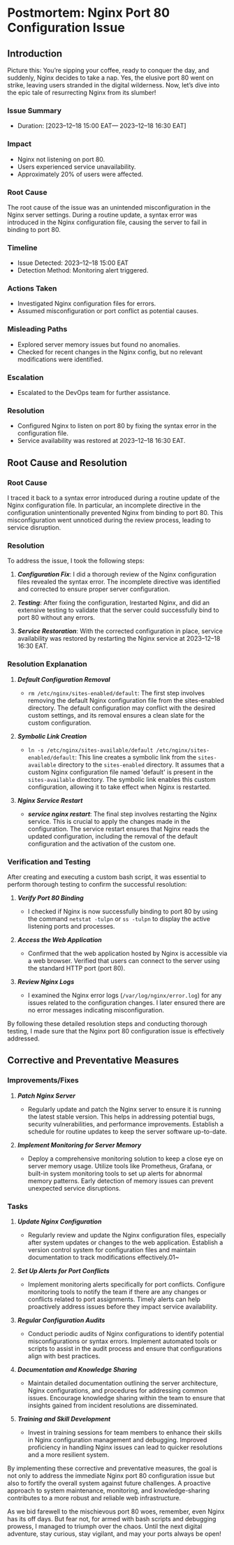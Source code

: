 # Postmortem: Nginx Port 80 Configuration Issue

## Introduction
<p>
Picture this: You’re sipping your coffee, ready to conquer the day, and suddenly, Nginx decides to take a nap. Yes, the elusive port 80 went on strike, leaving users stranded in the digital wilderness. Now, let’s dive into the epic tale of resurrecting Nginx from its slumber!
</p>

### Issue Summary
* Duration: [2023–12–18 15:00 EAT— 2023–12–18 16:30 EAT]

### Impact
* Nginx not listening on port 80.
* Users experienced service unavailability.
* Approximately 20% of users were affected.

### Root Cause
<p>
The root cause of the issue was an unintended misconfiguration in the Nginx server settings. During a routine update, a syntax error was introduced in the Nginx configuration file, causing the server to fail in binding to port 80.
</p>

### Timeline
* Issue Detected: 2023–12–18 15:00 EAT
* Detection Method: Monitoring alert triggered.

### Actions Taken
* Investigated Nginx configuration files for errors.
* Assumed misconfiguration or port conflict as potential causes.

### Misleading Paths
* Explored server memory issues but found no anomalies.
* Checked for recent changes in the Nginx config, but no relevant modifications were identified.

### Escalation
* Escalated to the DevOps team for further assistance.

### Resolution
* Configured Nginx to listen on port 80 by fixing the syntax error in the configuration file.
* Service availability was restored at 2023–12–18 16:30 EAT.

## Root Cause and Resolution
### Root Cause
<p>
I traced it back to a syntax error introduced during a routine update of the Nginx configuration file. In particular, an incomplete directive in the configuration unintentionally prevented Nginx from binding to port 80. This misconfiguration went unnoticed during the review process, leading to service disruption.
</p>

### Resolution
To address the issue, I took the following steps:

1. ___Configuration Fix___: I did a thorough review of the Nginx configuration files revealed the syntax error. The incomplete directive was identified and corrected to ensure proper server configuration.

2. ___Testing___: After fixing the configuration, Irestarted Nginx, and did an extensive testing to validate that the server could successfully bind to port 80 without any errors.

3. ___Service Restoration___: With the corrected configuration in place, service availability was restored by restarting the Nginx service at 2023–12–18 16:30 EAT.

### Resolution Explanation
1. ___Default Configuration Removal___
	- `rm /etc/nginx/sites-enabled/default`: The first step involves removing the default Nginx configuration file from the sites-enabled directory. The default configuration may conflict with the desired custom settings, and its removal ensures a clean slate for the custom configuration.

2. ___Symbolic Link Creation___
	- `ln -s /etc/nginx/sites-available/default /etc/nginx/sites-enabled/default`: This line creates a symbolic link from the `sites-available` directory to the `sites-enabled` directory. It assumes that a custom Nginx configuration file named 'default' is present in the `sites-available` directory. The symbolic link enables this custom configuration, allowing it to take effect when Nginx is restarted.

3. ___Nginx Service Restart___
	- ___service nginx restart___: The final step involves restarting the Nginx service. This is crucial to apply the changes made in the configuration. The service restart ensures that Nginx reads the updated configuration, including the removal of the default configuration and the activation of the custom one.

### Verification and Testing
<p>
After creating and executing a custom bash script, it was essential to perform thorough testing to confirm the successful resolution:
</p>

1. ___Verify Port 80 Binding___
	- I checked if Nginx is now successfully binding to port 80 by using the command `netstat -tulpn` or `ss -tulpn` to display the active listening ports and processes.

2. ___Access the Web Application___
	- Confirmed that the web application hosted by Nginx is accessible via a web browser. Verified that users can connect to the server using the standard HTTP port (port 80).

3. ___Review Nginx Logs___
	- I examined the Nginx error logs (`/var/log/nginx/error.log`) for any issues related to the configuration changes. I later ensured there are no error messages indicating misconfiguration.

<p>
By following these detailed resolution steps and conducting thorough testing, I made sure that the Nginx port 80 configuration issue is effectively addressed.
</p>

## Corrective and Preventative Measures
### Improvements/Fixes
1. ___Patch Nginx Server___
	- Regularly update and patch the Nginx server to ensure it is running the latest stable version. This helps in addressing potential bugs, security vulnerabilities, and performance improvements. Establish a schedule for routine updates to keep the server software up-to-date.

2. ___Implement Monitoring for Server Memory___
	- Deploy a comprehensive monitoring solution to keep a close eye on server memory usage. Utilize tools like Prometheus, Grafana, or built-in system monitoring tools to set up alerts for abnormal memory patterns. Early detection of memory issues can prevent unexpected service disruptions.

### Tasks
1. ___Update Nginx Configuration___
	- Regularly review and update the Nginx configuration files, especially after system updates or changes to the web application. Establish a version control system for configuration files and maintain documentation to track modifications effectively.01~

2. ___Set Up Alerts for Port Conflicts___
	- Implement monitoring alerts specifically for port conflicts. Configure monitoring tools to notify the team if there are any changes or conflicts related to port assignments. Timely alerts can help proactively address issues before they impact service availability.

3. ___Regular Configuration Audits___
	- Conduct periodic audits of Nginx configurations to identify potential misconfigurations or syntax errors. Implement automated tools or scripts to assist in the audit process and ensure that configurations align with best practices.

4. ___Documentation and Knowledge Sharing___
	- Maintain detailed documentation outlining the server architecture, Nginx configurations, and procedures for addressing common issues. Encourage knowledge sharing within the team to ensure that insights gained from incident resolutions are disseminated.

5. ___Training and Skill Development___
	- Invest in training sessions for team members to enhance their skills in Nginx configuration management and debugging. Improved proficiency in handling Nginx issues can lead to quicker resolutions and a more resilient system.

<p>
By implementing these corrective and preventative measures, the goal is not only to address the immediate Nginx port 80 configuration issue but also to fortify the overall system against future challenges. A proactive approach to system maintenance, monitoring, and knowledge-sharing contributes to a more robust and reliable web infrastructure.
</p>

<p>
As we bid farewell to the mischievous port 80 woes, remember, even Nginx has its off days. But fear not, for armed with bash scripts and debugging prowess, I managed to triumph over the chaos. Until the next digital adventure, stay curious, stay vigilant, and may your ports always be open!
</p>
